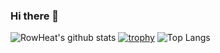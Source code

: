 ### Hi there 👋

![RowHeat's github stats](https://github-readme-stats.vercel.app/api?username=rowheat02&count_private=true&show_icons=true)
[![trophy](https://github-profile-trophy.vercel.app/?username=rowheat02)](https://github.com/ryo-ma/github-profile-trophy)
![Top Langs](https://github-readme-stats.vercel.app/api/top-langs/?username=rowheat02&langs_count=5&hide=objective-c,java)



